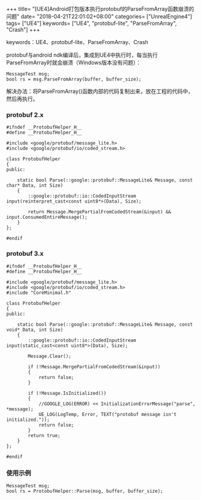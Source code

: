 +++
title= "[UE4]Android打包版本执行protobuf的ParseFromArray函数崩溃的问题"
date= "2018-04-21T22:01:02+08:00"
categories= ["UnrealEngine4"]
tags= ["UE4"]
keywords= ["UE4", "protobuf-lite", "ParseFromArray", "Crash"]
+++

keywords：UE4、protobuf-lite、ParseFromArray、Crash

protobuf与android ndk编译后，集成到UE4中执行时，每当执行ParseFromArray时就会崩溃（Windows版本没有问题）：

    MessageTest msg;
    bool rs = msg.ParseFromArray(buffer, buffer_size);

解决办法：将ParseFromArray()函数内部的代码复制出来，放在工程的代码中，然后再执行。
    
### protobuf 2.x

    #ifndef	__ProtobufHelper_H__
    #define	__ProtobufHelper_H__

    #include <google/protobuf/message_lite.h>
    #include <google/protobuf/io/coded_stream.h>

    class ProtobufHelper
    {
    public:

        static bool Parse(::google::protobuf::MessageLite& Message, const char* Data, int Size)
        {
            ::google::protobuf::io::CodedInputStream input(reinterpret_cast<const uint8*>(Data), Size);

            return Message.MergePartialFromCodedStream(&input) && input.ConsumedEntireMessage();
        }
    };

    #endif


### protobuf 3.x

    #ifndef	__ProtobufHelper_H__
    #define	__ProtobufHelper_H__

    #include <google/protobuf/message_lite.h>
    #include <google/protobuf/io/coded_stream.h>
    #include "CoreMinimal.h"

    class ProtobufHelper
    {
    public:

        static bool Parse(::google::protobuf::MessageLite& Message, const void* Data, int Size)
        {
            ::google::protobuf::io::CodedInputStream input(static_cast<const uint8*>(Data), Size);

            Message.Clear();

            if (!Message.MergePartialFromCodedStream(&input))
            {
                return false;
            }
            
            if (!Message.IsInitialized()) 
            {
                //GOOGLE_LOG(ERROR) << InitializationErrorMessage("parse", *message);
                UE_LOG(LogTemp, Error, TEXT("protobuf message isn't initialized."));
                return false;
            }
            return true;
        }
    };

    #endif
    
### 使用示例

    MessageTest msg;
    bool rs = ProtobufHelper::Parse(msg, buffer, buffer_size);
    
    